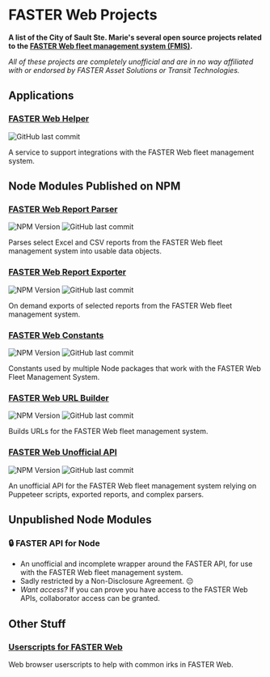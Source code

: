# FASTER Web Projects

**A list of the City of Sault Ste. Marie's several open source projects related to the [FASTER Web fleet management system (FMIS)](https://fasterasset.com/products/fleet-management-software/).**

_All of these projects are completely unofficial and are in no way affiliated with or endorsed by FASTER Asset Solutions or Transit Technologies._

## Applications

### [FASTER Web Helper](https://github.com/cityssm/faster-web-helper)

![GitHub last commit](https://img.shields.io/github/last-commit/cityssm/faster-web-helper)

A service to support integrations with the FASTER Web fleet management system.

## Node Modules Published on NPM

### [FASTER Web Report Parser](https://github.com/cityssm/node-faster-report-parser)

![NPM Version](https://img.shields.io/npm/v/%40cityssm%2Ffaster-report-parser)
![GitHub last commit](https://img.shields.io/github/last-commit/cityssm/node-faster-report-parser)

Parses select Excel and CSV reports from the FASTER Web fleet management system into usable data objects.

### [FASTER Web Report Exporter](https://github.com/cityssm/node-faster-report-exporter)

![NPM Version](https://img.shields.io/npm/v/%40cityssm%2Ffaster-report-exporter)
![GitHub last commit](https://img.shields.io/github/last-commit/cityssm/node-faster-report-exporter)

On demand exports of selected reports from the FASTER Web fleet management system.

### [FASTER Web Constants](https://github.com/cityssm/node-faster-constants)

![NPM Version](https://img.shields.io/npm/v/%40cityssm%2Ffaster-constants)
![GitHub last commit](https://img.shields.io/github/last-commit/cityssm/node-faster-constants)

Constants used by multiple Node packages that work with the FASTER Web Fleet Management System.

### [FASTER Web URL Builder](https://github.com/cityssm/node-faster-url-builder)

![NPM Version](https://img.shields.io/npm/v/%40cityssm%2Ffaster-url-builder)
![GitHub last commit](https://img.shields.io/github/last-commit/cityssm/node-faster-url-builder)

Builds URLs for the FASTER Web fleet management system.

### [FASTER Web Unofficial API](https://github.com/cityssm/node-faster-unofficial-api)

![NPM Version](https://img.shields.io/npm/v/%40cityssm%2Ffaster-unofficial-api)
![GitHub last commit](https://img.shields.io/github/last-commit/cityssm/node-faster-unofficial-api)

An unofficial API for the FASTER Web fleet management system relying on Puppeteer scripts, exported reports, and complex parsers.

## Unpublished Node Modules

### 🔒 FASTER API for Node

- An unofficial and incomplete wrapper around the FASTER API, for use with the FASTER Web fleet management system.
- Sadly restricted by a Non-Disclosure Agreement. 😔
- _Want access?_
  If you can prove you have access to the FASTER Web APIs, collaborator access can be granted.

## Other Stuff

### [Userscripts for FASTER Web](https://cityssm.github.io/userscripts/#userscripts-for-faster-web)

Web browser userscripts to help with common irks in FASTER Web.

